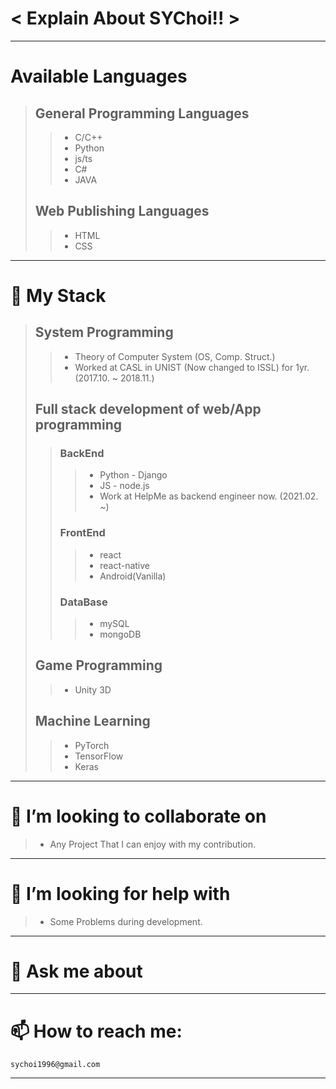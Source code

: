 
< Explain About SYChoi!! >
===========
<hr>

# Available Languages
> ## General Programming Languages
> > * C/C++
> > * Python
> > * js/ts
> > * C#
> > * JAVA
> ## Web Publishing Languages
> > * HTML
> > * CSS
<hr>

# 🌱 My Stack
> ## System Programming
> > * Theory of Computer System (OS, Comp. Struct.)
> > * Worked at CASL in UNIST (Now changed to ISSL) for 1yr. (2017.10. ~ 2018.11.)
> ## Full stack development of web/App programming
> > ### BackEnd
> > > * Python - Django
> > > * JS - node.js
> > > * Work at HelpMe as backend engineer now. (2021.02. ~)
> > ### FrontEnd
> > > * react
> > > * react-native
> > > * Android(Vanilla)
> > ### DataBase
> > > * mySQL
> > > * mongoDB
> ## Game Programming
> > * Unity 3D
> ## Machine Learning
> > * PyTorch
> > * TensorFlow
> > * Keras
<hr>

# 👯 I’m looking to collaborate on
> * Any Project That I can enjoy with my contribution.
<hr>

# 🤔 I’m looking for help with
> * Some Problems during development.
<hr>

# 💬 Ask me about

<hr>

# 📫 How to reach me:
```
sychoi1996@gmail.com
```
<hr>
